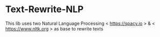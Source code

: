 # Text-Rewrite-NLP
This lib uses two Natural Language Processing < https://spacy.io > &amp; < https://www.nltk.org > as base to rewrite texts



